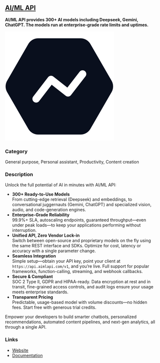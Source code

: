 
## [AI/ML API](https://aimlapi.com/app/?utm_source=ai-notes&utm_medium=github&utm_campaign=integration)  
**AI/ML API provides 300+ AI models including Deepseek, Gemini, ChatGPT. The models run at enterprise-grade rate limits and uptimes.**  


![AI/ML API Logo](https://raw.githubusercontent.com/OctavianTheI/aimlapi-assets-devrel/main/aimlapi%20square%20Logo%20Icon.svg)

### Category  
General purpose, Personal assistant, Productivity, Content creation

### Description  
Unlock the full potential of AI in minutes with AI/ML API:

- **300+ Ready-to-Use Models**  
  From cutting-edge retrieval (Deepseek) and embeddings, to conversational juggernauts (Gemini, ChatGPT) and specialized vision, audio, and code-generation engines.  
- **Enterprise-Grade Reliability**  
  99.9%+ SLA, autoscaling endpoints, guaranteed throughput—even under peak loads—to keep your applications performing without interruption.  
- **Unified API, Zero Vendor Lock-in**  
  Switch between open-source and proprietary models on the fly using the same REST interface and SDKs. Optimize for cost, latency or accuracy with a single parameter change.  
- **Seamless Integration**  
  Simple setup—obtain your API key, point your client at `https://api.aimlapi.com/v1`, and you’re live. Full support for popular frameworks, function-calling, streaming, and webhook callbacks.  
- **Secure & Compliant**  
  SOC 2 Type II, GDPR and HIPAA-ready. Data encryption at rest and in transit, fine-grained access controls, and audit logs ensure your usage meets enterprise standards.  
- **Transparent Pricing**  
  Predictable, usage-based model with volume discounts—no hidden fees. Start free with generous trial credits.

Empower your developers to build smarter chatbots, personalized recommendations, automated content pipelines, and next-gen analytics, all through a single API.

### Links  
- [Website](https://aimlapi.com/app/?utm_source=ai-notes&utm_medium=github&utm_campaign=integration)  
- [Documentation](https://docs.aimlapi.com/?utm_source=ai-notes&utm_medium=github&utm_campaign=integration)

